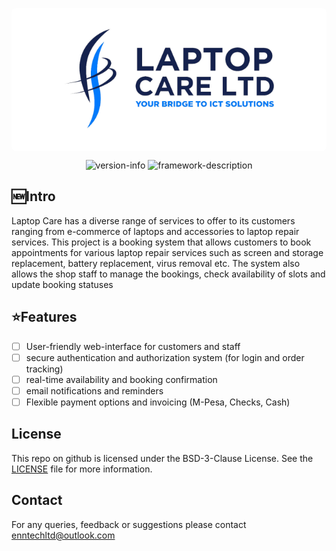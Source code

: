 <p align="center" style="background-color: white; padding: 20px; border-radius: 8px;">
    <a href="https://laptopcare.co.ke" target="_blank">
        <img src="public/main_logo.png" width="400" alt="laptop-care-logo">
    </a>
</p>

<p align="center">
  <img src="https://img.shields.io/badge/Version-1.1-blue.svg?style=flat" alt="version-info">
  <img src="https://img.shields.io/badge/Platform-NextJs-brightgreen.svg?style=flat" alt="framework-description">
</p>

## 🆕Intro

Laptop Care has a diverse range of services to offer to its customers ranging from e-commerce of laptops and accessories
to laptop repair services. This project is a booking system that allows customers to book appointments for various
laptop repair services such as screen and storage replacement, battery replacement, virus removal etc. The system also
allows the shop staff to manage the bookings, check availability of slots and update booking statuses

## ⭐Features

- [ ] User-friendly web-interface for customers and staff
- [ ] secure authentication and authorization system (for login and order tracking)
- [ ] real-time availability and booking confirmation
- [ ] email notifications and reminders
- [ ] Flexible payment options and invoicing (M-Pesa, Checks, Cash)

## License

This repo on github is licensed under the BSD-3-Clause License. See the [LICENSE](LICENSE) file for more information.

## Contact

For any queries, feedback or suggestions please contact [enntechltd@outlook.com](mailto:enntechltd@outlook.com)
